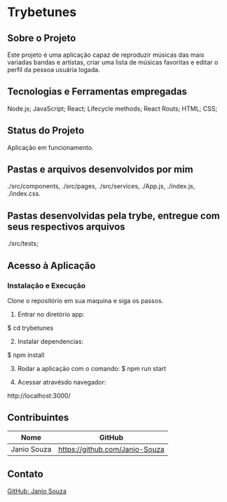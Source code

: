 # Trybetunes

## Sobre o Projeto
Este projeto é uma aplicação capaz de reproduzir músicas das mais variadas bandas e artistas, criar uma lista de músicas favoritas e editar o perfil da pessoa usuária logada.

## Tecnologias e Ferramentas empregadas

Node.js;
JavaScript;
React;
Lifecycle methods;
React Routs;
HTML;
CSS;

## Status do Projeto
Aplicação em funcionamento.

## Pastas e arquivos desenvolvidos por mim

./src/components, 
./src/pages,
./src/services,
./App.js,
./index.js,
./index.css.

## Pastas desenvolvidas pela trybe, entregue com seus respectivos arquivos

./src/tests;



## Acesso à Aplicação
### Instalação e Execução

Clone o repositório em sua maquina e siga os passos.

1. Entrar no diretório app:

  $ cd trybetunes

2. Instalar dependencias:
  
  $ npm install

3. Rodar a aplicação com o comando:
  $ npm run start

4. Acessar atravésdo navegador:
  <p>http://localhost:3000/</p>

## Contribuintes
|Nome|GitHub|
| -------- | -------- |
|Janio Souza|https://github.com/Janio-Souza|

## Contato
[GitHub: Janio Souza](https://github.com/Janio-Souza)
